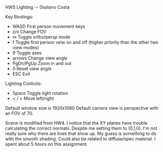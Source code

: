 HW5 Lighting -- Giuliano Costa

Key Bindings:

- WASD    First person movement keys
- z/x     Change FOV
- m       Toggle ortho/persp mode
- f       Toggle first person veiw on and off (higher priority than the other two view modes)
- 9          Toggle axes
- arrows     Change view angle
- PgDn/PgUp  Zoom in and out
- 0          Reset view angle
- ESC        Exit
 
Lighting Controls:
- Space     Toggle light rotation
- < / >     Move left/right

Default window size is 1920x1080
Default camera view is perspective with an FOV of 70.

Scene is modified from HW4. I notice that the XY planes have trouble calculating the correct normals. Despite me
setting them to (0,1,0). I'm not really sure why there are lines that show up. My guess is something to do with the
smooth shading. Could also be related to diffuse/spec material. I spent about 5 hours on this assignment.